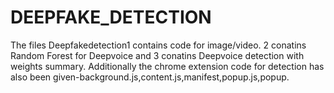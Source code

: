 # DEEPFAKE_DETECTION
The files Deepfakedetection1 contains code for image/video. 2 conatins Random Forest for Deepvoice and 3 conatins Deepvoice detection with weights summary.
Additionally the chrome extension code for detection has also been given-background.js,content.js,manifest,popup.js,popup.
